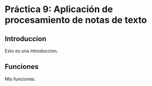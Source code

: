 # Práctica 9: Aplicación de procesamiento de notas de texto

## Introduccion
Esto es una introduccion.
## Funciones
Mis funciones.